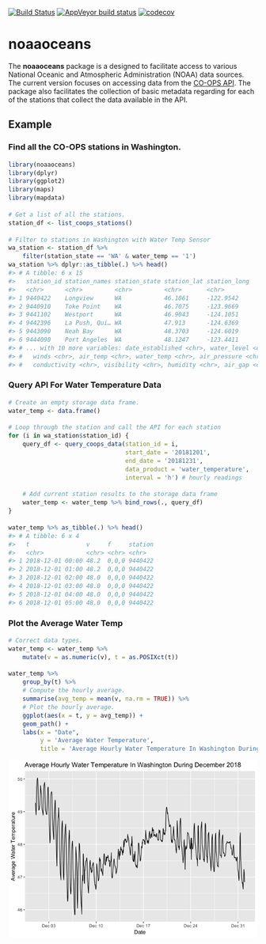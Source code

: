 <!-- README.md is generated from README.Rmd. Please edit that file -->
[![Build Status](https://travis-ci.org/warlicks/NOAATides.svg?branch=master)](https://travis-ci.org/warlicks/NOAATides) [![AppVeyor build status](https://ci.appveyor.com/api/projects/status/github/warlicks/NOAATides?branch=master&svg=true)](https://ci.appveyor.com/project/warlicks/NOAATides) [![codecov](https://codecov.io/gh/warlicks/NOAATides/branch/master/graph/badge.svg)](https://codecov.io/gh/warlicks/NOAATides)

noaaoceans
==========

The **noaaoceans** package is a designed to facilitate access to various National Oceanic and Atmospheric Administration (NOAA) data sources. The current version focuses on accessing data from the [CO-OPS API](https://tidesandcurrents.noaa.gov/api/). The package also facilitates the collection of basic metadata regarding for each of the stations that collect the data available in the API.

Example
-------

### Find all the CO-OPS stations in Washington.

``` r
library(noaaoceans)
library(dplyr)
library(ggplot2)
library(maps)
library(mapdata)

# Get a list of all the stations.
station_df <- list_coops_stations()

# Filter to stations in Washington with Water Temp Sensor
wa_station <- station_df %>% 
    filter(station_state == 'WA' & water_temp == '1')
wa_station %>% dplyr::as_tibble(.) %>% head()
#> # A tibble: 6 x 15
#>   station_id station_names station_state station_lat station_long
#>   <chr>      <chr>         <chr>         <chr>       <chr>       
#> 1 9440422    Longview      WA            46.1061     -122.9542   
#> 2 9440910    Toke Point    WA            46.7075     -123.9669   
#> 3 9441102    Westport      WA            46.9043     -124.1051   
#> 4 9442396    La Push, Qui… WA            47.913      -124.6369   
#> 5 9443090    Neah Bay      WA            48.3703     -124.6019   
#> 6 9444090    Port Angeles  WA            48.1247     -123.4411   
#> # ... with 10 more variables: date_established <chr>, water_level <chr>,
#> #   winds <chr>, air_temp <chr>, water_temp <chr>, air_pressure <chr>,
#> #   conductivity <chr>, visibility <chr>, humidity <chr>, air_gap <chr>
```

### Query API For Water Temperature Data

``` r
# Create an empty storage data frame. 
water_temp <- data.frame()

# Loop through the station and call the API for each station
for (i in wa_station$station_id) {
    query_df <- query_coops_data(station_id = i,
                                 start_date = '20181201',
                                 end_date = '20181231',
                                 data_product = 'water_temperature',
                                 interval = 'h') # hourly readings
    
    # Add current station results to the storage data frame 
    water_temp <- water_temp %>% bind_rows(., query_df)
}

water_temp %>% as_tibble(.) %>% head()
#> # A tibble: 6 x 4
#>   t                v     f     station
#>   <chr>            <chr> <chr> <chr>  
#> 1 2018-12-01 00:00 48.2  0,0,0 9440422
#> 2 2018-12-01 01:00 48.2  0,0,0 9440422
#> 3 2018-12-01 02:00 48.0  0,0,0 9440422
#> 4 2018-12-01 03:00 48.0  0,0,0 9440422
#> 5 2018-12-01 04:00 48.0  0,0,0 9440422
#> 6 2018-12-01 05:00 48.0  0,0,0 9440422
```

### Plot the Average Water Temp

``` r
# Correct data types. 
water_temp <- water_temp %>% 
    mutate(v = as.numeric(v), t = as.POSIXct(t))

water_temp %>% 
    group_by(t) %>% 
    # Compute the hourly average. 
    summarise(avg_temp = mean(v, na.rm = TRUE)) %>% 
    # Plot the hourly average. 
    ggplot(aes(x = t, y = avg_temp)) +
    geom_path() +
    labs(x = "Date",
         y = 'Average Water Temperature',
         title = 'Average Hourly Water Temperature In Washington During December 2018')
```

![](tools/README-plot_data-1.png)
